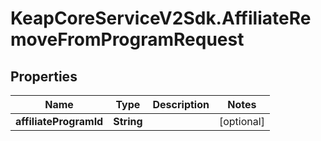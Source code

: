# KeapCoreServiceV2Sdk.AffiliateRemoveFromProgramRequest

## Properties

Name | Type | Description | Notes
------------ | ------------- | ------------- | -------------
**affiliateProgramId** | **String** |  | [optional] 


